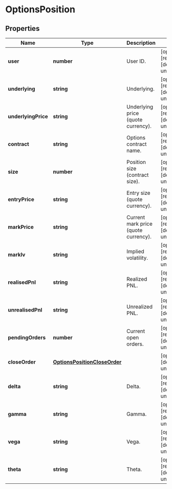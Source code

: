 # OptionsPosition

## Properties

Name | Type | Description | Notes
------------ | ------------- | ------------- | -------------
**user** | **number** | User ID. | [optional] [readonly] [default to undefined]
**underlying** | **string** | Underlying. | [optional] [readonly] [default to undefined]
**underlyingPrice** | **string** | Underlying price (quote currency). | [optional] [readonly] [default to undefined]
**contract** | **string** | Options contract name. | [optional] [readonly] [default to undefined]
**size** | **number** | Position size (contract size). | [optional] [readonly] [default to undefined]
**entryPrice** | **string** | Entry size (quote currency). | [optional] [readonly] [default to undefined]
**markPrice** | **string** | Current mark price (quote currency). | [optional] [readonly] [default to undefined]
**markIv** | **string** | Implied volatility. | [optional] [readonly] [default to undefined]
**realisedPnl** | **string** | Realized PNL. | [optional] [readonly] [default to undefined]
**unrealisedPnl** | **string** | Unrealized PNL. | [optional] [readonly] [default to undefined]
**pendingOrders** | **number** | Current open orders. | [optional] [readonly] [default to undefined]
**closeOrder** | [**OptionsPositionCloseOrder**](OptionsPositionCloseOrder.md) |  | [optional] [default to undefined]
**delta** | **string** | Delta. | [optional] [readonly] [default to undefined]
**gamma** | **string** | Gamma. | [optional] [readonly] [default to undefined]
**vega** | **string** | Vega. | [optional] [readonly] [default to undefined]
**theta** | **string** | Theta. | [optional] [readonly] [default to undefined]

